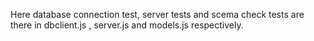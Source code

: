 Here database connection test, server tests and scema check tests are there in dbclient.js , server.js and models.js respectively.